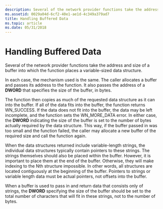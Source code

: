 ```yaml
---
description: Several of the network provider functions take the address and size of a buffer into which the function places a variable-sized data structure.
ms.assetid: 0029a04d-6cf2-40e1-ae1d-4c349a379ad7
title: Handling Buffered Data
ms.topic: article
ms.date: 05/31/2018
---
```


# Handling Buffered Data

Several of the network provider functions take the address and size of a buffer into which the function places a variable-sized data structure.

In each case, the mechanism used is the same. The caller allocates a buffer and passes its address to the function. It also passes the address of a **DWORD** that specifies the size of the buffer, in bytes.

The function then copies as much of the requested data structure as it can into the buffer. If all of the data fits into the buffer, the function returns WN\_SUCCESS. If the data does not fit into the buffer, the data may be left incomplete, and the function sets the WN\_MORE\_DATA error. In either case, the **DWORD** indicating the size of the buffer is set to the number of bytes actually required by the data structure. This way, if the buffer passed in was too small and the function failed, the caller may allocate a new buffer of the required size and call the function again.

When the data structures returned include variable-length strings, the individual data structures typically contain pointers to these strings. The strings themselves should also be placed within the buffer. However, it is important to place them at the end of the buffer. Otherwise, they will make indexing to the Nth structure impossible. In other words, all structures are located contiguously at the beginning of the buffer. Pointers to strings or variable length data must be actual pointers, not offsets into the buffer.

When a buffer is used to pass in and return data that consists only of strings, the **DWORD** specifying the size of the buffer should be set to the total number of characters that will fit in these strings, not to the number of bytes.

 

 



